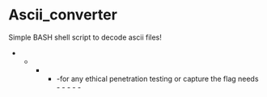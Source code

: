# Ascii_converter
Simple BASH shell script to decode ascii files!
- - - - -for any ethical penetration testing or capture the flag needs - - - - -

